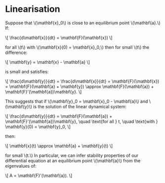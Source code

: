 # Linearisation

Suppose that \\(\\mathbf{x}_0\\) is close to an equilibrium point \\(\\mathbf{a}.\\) If:

\\[
    \\frac{d\\mathbf{x}}{dt} = \\mathbf{F}(\\mathbf{x})
\\]

for all \\(t\\) with \\(\\mathbf{x}(0) = \\mathbf{x}_0,\\) then for small \\(t\\) the difference:

\\[
    \\mathbf{y} = \\mathbf{x} - \\mathbf{a}
\\]

is small and satisfies:

\\[
    \\frac{d\\mathbf{y}}{dt} = \\frac{d\\mathbf{x}}{dt} = \\mathbf{F}(\\mathbf{x}) = \\mathbf{F}(\\mathbf{a} + \\mathbf{y}) \\approx \\mathbf{F}(\\mathbf{a}) + \\mathbf{F}'(\\mathbf{a})\\mathbf{y}.
\\]

This suggests that if \\(\\mathbf{y}_0 = \\mathbf{x}_0 - \\mathbf{a}\\) and \\(\\mathbf{y}\\) is the solution of the linear dynamical system:

\\[
    \\frac{d\\mathbf{y}}{dt} = \\mathbf{F}(\\mathbf{a}) + \\mathbf{F}'(\\mathbf{a})\\mathbf{y}, \\quad \\text{for all } t, \\quad \\text{with } \\mathbf{y}(0) = \\mathbf{y}_0,
\\]

then:

\\[
    \\mathbf{x}(t) \\approx \\mathbf{a} + \\mathbf{y}(t)
\\]

for small \\(t.\\) In particular, we can infer stability properties of our differential equation at an equilibrium point \\(\\mathbf{a}\\) from the eigenvalues of:

\\[
    A = \\mathbf{F}'(\\mathbf{a}).
\\]

